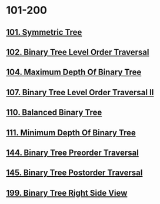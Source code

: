 # 101-200

## [101. Symmetric Tree](./101-symmetric-tree.md)

## [102. Binary Tree Level Order Traversal](./102-binary-tree-level-order-traversal.md)

## [104. Maximum Depth Of Binary Tree](./104-maximum-depth-of-binary-tree.md)

## [107. Binary Tree Level Order Traversal II](./107-binary-tree-level-order-traversal-II.md)

## [110. Balanced Binary Tree](./110-balanced-binary-tree.md)

## [111. Minimum Depth Of Binary Tree](./111-minimum-depth-of-binary-tree.md)

## [144. Binary Tree Preorder Traversal](./144-binary-tree-preorder-traversal.md)

## [145. Binary Tree Postorder Traversal](./145-binary-tree-postorder-traversal.md)

## [199. Binary Tree Right Side View](./199-binary-tree-right-side-view.md)
